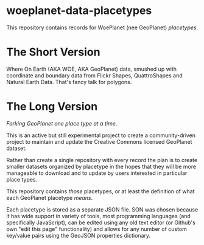 # woeplanet-data-placetypes

This repository contains records for WoePlanet (nee GeoPlanet) *placetypes*.

# The Short Version

Where On Earth (AKA WOE, AKA GeoPlanet) data, smushed up with coordinate and boundary data from Flickr Shapes, QuattroShapes and Natural Earth Data. That's fancy talk for polygons.

# The Long Version

_Forking GeoPlanet one place type at a time_.

This is an active but still experimental project to create a community-driven project to maintain and update the Creative Commons licensed GeoPlanet dataset.

Rather than create a single repository with every record the plan is to create smaller datasets organized by placetype in the hopes that they will be more manageable to download and to update by users interested in particular place types.

This repository contains _those_ placetypes, or at least the definition of what each GeoPlanet placetype _means_.

Each placetype is stored as a separate JSON file. SON was chosen because it has wide support in variety of tools, most programming languages (and specifically JavaScript), can be edited using any old text editor (or Github's own "edit this page" functionality) and allows for any number of custom key/value pairs using the GeoJSON properties dictionary.
